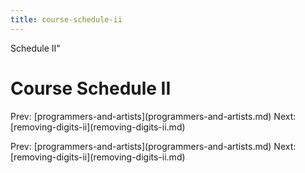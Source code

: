 ```yaml
---
title: course-schedule-ii
---
```


Schedule II\"

# Course Schedule II

Prev:
\[programmers-and-artists](programmers-and-artists.md)
Next:
\[removing-digits-ii](removing-digits-ii.md)

Prev:
\[programmers-and-artists](programmers-and-artists.md)
Next:
\[removing-digits-ii](removing-digits-ii.md)
